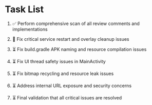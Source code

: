 # Task List

1. ✅ Perform comprehensive scan of all review comments and implementations

2. 🔄 Fix critical service restart and overlay cleanup issues

3. ⏳ Fix build.gradle APK naming and resource compilation issues

4. ⏳ Fix UI thread safety issues in MainActivity

5. ⏳ Fix bitmap recycling and resource leak issues

6. ⏳ Address internal URL exposure and security concerns

7. ⏳ Final validation that all critical issues are resolved



